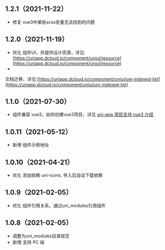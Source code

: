 ## 1.2.1（2021-11-22）

- 修复 vue3中某些scss变量无法找到的问题

## 1.2.0（2021-11-19）

- 优化
  组件UI，并提供设计资源，详见:[https://uniapp.dcloud.io/component/uniui/resource](https://uniapp.dcloud.io/component/uniui/resource)
-

文档迁移，详见:[https://uniapp.dcloud.io/component/uniui/uni-indexed-list](https://uniapp.dcloud.io/component/uniui/uni-indexed-list)

## 1.1.0（2021-07-30）

- 组件兼容 vue3，如何创建vue3项目，详见 [uni-app 项目支持 vue3 介绍](https://ask.dcloud.net.cn/article/37834)

## 1.0.11（2021-05-12）

- 新增 组件示例地址

## 1.0.10（2021-04-21）

- 优化 添加依赖 uni-icons, 导入后自动下载依赖

## 1.0.9（2021-02-05）

- 优化 组件引用关系，通过uni_modules引用组件

## 1.0.8（2021-02-05）

- 调整为uni_modules目录规范
- 新增 支持 PC 端
